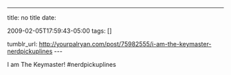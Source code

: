 ---
title: no title
date:

 2009-02-05T17:59:43-05:00 
tags:  []

tumblr_url:
http://yourpalryan.com/post/75982555/i-am-the-keymaster-nerdpickuplines
\-\--

I am The Keymaster! \#nerdpickuplines
